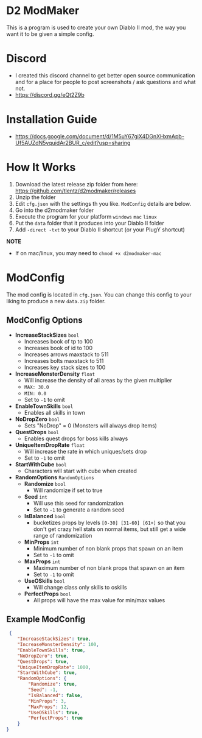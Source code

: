 # D2 ModMaker

This is a program is used to create your own Diablo II mod, the way you want it to be given a simple config.

# Discord
* I created this discord channel to get better open source communication and for a place for people to post screenshots / ask questions and what not.
* https://discord.gg/eQt2Z9b

# Installation Guide
* https://docs.google.com/document/d/1M5uY67giX4DGnXHxmApb-Uf5AUZdN5yquidAr2BUR_c/edit?usp=sharing

# How It Works
1. Download the latest release zip folder from here: https://github.com/tlentz/d2modmaker/releases
2. Unzip the folder
3. Edit `cfg.json` with the settings th you like.  `ModConfig` details are below.
4. Go into the d2modmaker folder
5. Execute the program for your platform `windows` `mac` `linux`
6. Put the `data` folder that it produces into your Diablo II folder
7. Add `-direct -txt` to your Diablo II shortcut (or your PlugY shortcut)

**NOTE**
* If on mac/linux, you may need to `chmod +x d2modmaker-mac`

# ModConfig

The mod config is located in `cfg.json`.  You can change this config to your liking to produce a new `data.zip` folder.


## ModConfig Options
* **IncreaseStackSizes** `bool`
    * Increases book of tp to 100
    * Increases book of id to 100
    * Increases arrows maxstack to 511
    * Increases bolts maxstack to 511
    * Increases key stack sizes to 100
* **IncreaseMonsterDensity** `float`
    * Will increase the density of all areas by the given multiplier
    * `MAX: 30.0`
    * `MIN: 0.0`
    * Set to `-1` to omit
* **EnableTownSkills** `bool`
    * Enables all skills in town
* **NoDropZero** `bool`
    * Sets "NoDrop" = 0 (Monsters will always drop items)
* **QuestDrops** `bool`
    * Enables quest drops for boss kills always
* **UniqueItemDropRate** `float`
    * Will increase the rate in which uniques/sets drop
    * Set to `-1` to omit
* **StartWithCube** `bool`
    * Characters will start with cube when created
* **RandomOptions** `RandomOptions`
    * **Randomize** `bool`
        * Will randomize if set to true
    * **Seed** `int`
        * Will use this seed for randomization
        * Set to `-1` to generate a random seed
    * **IsBalanced** `bool`
        * bucketizes props by levels `[0-30] [31-60] [61+]` so that you don't get crazy hell stats on normal items, but still get a wide range of randomization
    * **MinProps** `int`
        * Minimum number of non blank props that spawn on an item
        * Set to `-1` to omit
    * **MaxProps** `int`
        * Maximum number of non blank props that spawn on an item
        * Set to `-1` to omit
    * **UseOSkills** `bool`
        * Will change class only skills to oskills
    * **PerfectProps** `bool`
        * All props will have the max value for min/max values

## Example ModConfig
```json
 {
    "IncreaseStackSizes": true,
    "IncreaseMonsterDensity": 100,
    "EnableTownSkills": true,
    "NoDropZero": true,
    "QuestDrops": true,
    "UniqueItemDropRate": 1000,
    "StartWithCube": true,
    "RandomOptions": {
        "Randomize": true,
        "Seed": -1,
        "IsBalanced": false,
        "MinProps": 3,
        "MaxProps": 12,
        "UseOSkills": true,
        "PerfectProps": true
    }
}
```
